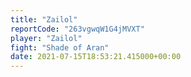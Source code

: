 ```yaml
---
title: "Zailol"
reportCode: "263vgwqW1G4jMVXT"
player: "Zailol"
fight: "Shade of Aran"
date: 2021-07-15T18:53:21.415000+00:00
---
```

